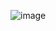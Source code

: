 ![image](https://user-images.githubusercontent.com/52845731/206394961-3c214cf1-0495-4914-9974-21659178b264.png)
